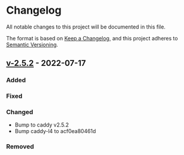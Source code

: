 # Changelog

All notable changes to this project will be documented in this file.

The format is based on [Keep a Changelog](https://keepachangelog.com/en/1.0.0/),
and this project adheres to [Semantic Versioning](https://semver.org/spec/v2.0.0.html).

## [v-2.5.2](https://gitlab.com/youtous/caddy-consul-docker/-/tree/v-2.5.2) - 2022-07-17

### Added

### Fixed

### Changed

- Bump to caddy v2.5.2
- Bump caddy-l4 to acf0ea80461d

### Removed
